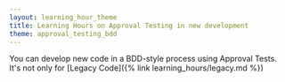 ```yaml
---
layout: learning_hour_theme
title: Learning Hours on Approval Testing in new development
theme: approval_testing_bdd
---
```


You can develop new code in a BDD-style process using Approval Tests. It's not only for [Legacy Code]({% link learning_hours/legacy.md %})